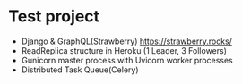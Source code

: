 # Test project
- Django & GraphQL(Strawberry)
https://strawberry.rocks/
- ReadReplica structure in Heroku (1 Leader, 3 Followers)
- Gunicorn master process with Uvicorn worker processes
- Distributed Task Queue(Celery)

